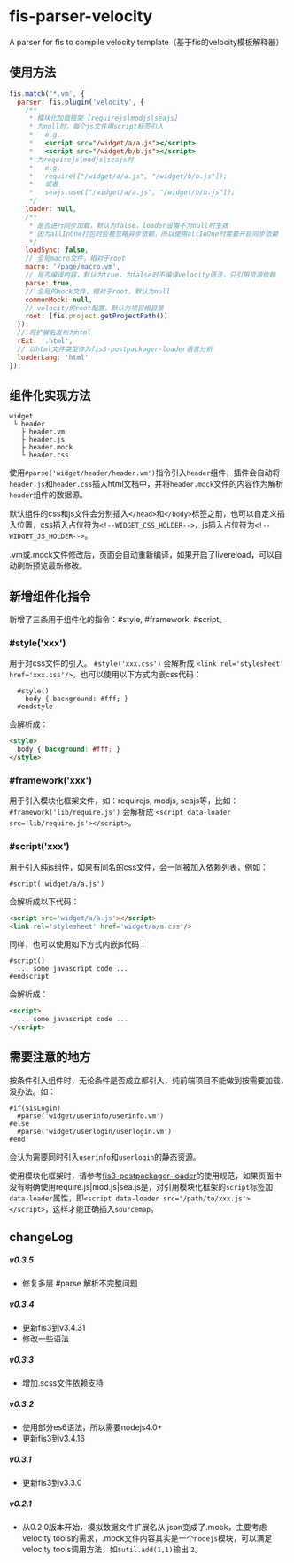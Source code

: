 # fis-parser-velocity

A parser for fis to compile velocity template（基于fis的velocity模板解释器）

## 使用方法

```js
fis.match('*.vm', {
  parser: fis.plugin('velocity', {
    /**
     * 模块化加载框架 [requirejs|modjs|seajs]
     * 为null时，每个js文件用script标签引入
     *   e.g.
     *   <script src="/widget/a/a.js"></script>
     *   <script src="/widget/b/b.js"></script>
     * 为requirejs|modjs|seajs时
     *   e.g.
     *   require(["/widget/a/a.js", "/widget/b/b.js"]);
     *   或者
     *   seajs.use(["/widget/a/a.js", "/widget/b/b.js"]);
     */
    loader: null,
    /**
     * 是否进行同步加载，默认为false，loader设置不为null时生效
     * 因为allInOne打包时会被忽略异步依赖，所以使用allInOne时需要开启同步依赖
     */
    loadSync: false,
    // 全局macro文件，相对于root
    macro: '/page/macro.vm',
    // 是否编译内容，默认为true，为false时不编译velocity语法，只引用资源依赖
    parse: true,
    // 全局的mock文件，相对于root，默认为null
    commonMock: null,
    // velocity的root配置，默认为项目根目录
    root: [fis.project.getProjectPath()]
  }),
  // 将扩展名发布为html
  rExt: '.html',
  // 以html文件类型作为fis3-postpackager-loader语言分析
  loaderLang: 'html'
});
```

## 组件化实现方法

```nohighlight
widget
 └ header
   ├ header.vm
   ├ header.js
   ├ header.mock
   └ header.css
```

使用`#parse('widget/header/header.vm')`指令引入`header`组件，插件会自动将`header.js`和`header.css`插入html文档中，并将`header.mock`文件的内容作为解析`header`组件的数据源。

默认组件的css和js文件会分别插入`</head>`和`</body>`标签之前，也可以自定义插入位置，css插入占位符为`<!--WIDGET_CSS_HOLDER-->`，js插入占位符为`<!--WIDGET_JS_HOLDER-->`。

.vm或.mock文件修改后，页面会自动重新编译，如果开启了livereload，可以自动刷新预览最新修改。

## 新增组件化指令

新增了三条用于组件化的指令：#style, #framework, #script。

### #style('xxx')

用于对css文件的引入。
`#style('xxx.css')` 会解析成 `<link rel='stylesheet' href='xxx.css'/>`。也可以使用以下方式内嵌css代码：

```nohighlight
  #style()
    body { background: #fff; }
  #endstyle
```

会解析成：

```html
<style>
  body { background: #fff; }
</style>
```

### #framework('xxx')

用于引入模块化框架文件，如：requirejs, modjs, seajs等，比如：`#framework('lib/require.js')` 会解析成 `<script data-loader src='lib/require.js'></script>`。

### #script('xxx')

用于引入纯js组件，如果有同名的css文件，会一同被加入依赖列表，例如：

```nohighlight
#script('widget/a/a.js')
```

会解析成以下代码：

```html
<script src='widget/a/a.js'></script>
<link rel='stylesheet' href='widget/a/a.css'/>
```

同样，也可以使用如下方式内嵌js代码：

```nohighlight
#script()
  ... some javascript code ...
#endscript
```

会解析成：

```html
<script>
  ... some javascript code ...
</script>
```

## 需要注意的地方

按条件引入组件时，无论条件是否成立都引入，纯前端项目不能做到按需要加载，没办法。如：

```nohighlight
#if($isLogin)
  #parse('widget/userinfo/userinfo.vm')
#else
  #parse('widget/userlogin/userlogin.vm')
#end
```

会认为需要同时引入`userinfo`和`userlogin`的静态资源。

使用模块化框架时，请参考[fis3-postpackager-loader](https://github.com/fex-team/fis3-postpackager-loader)的使用规范，如果页面中没有明确使用require.js|mod.js|sea.js是，对引用模块化框架的`script`标签加`data-loader`属性，即`<script data-loader src='/path/to/xxx.js'></script>`，这样才能正确插入`sourcemap`。

## changeLog

##### v0.3.5

* 修复多层 #parse 解析不完整问题

##### v0.3.4

* 更新fis3到v3.4.31
* 修改一些语法

##### v0.3.3

* 增加.scss文件依赖支持

##### v0.3.2

* 使用部分es6语法，所以需要nodejs4.0+
* 更新fis3到v3.4.16

##### v0.3.1

* 更新fis3到v3.3.0

##### v0.2.1

* 从0.2.0版本开始，模拟数据文件扩展名从.json变成了.mock，主要考虑velocity tools的需求，.mock文件内容其实是一个`nodejs`模块，可以满足velocity tools调用方法，如`$util.add(1,1)`输出 `2`。